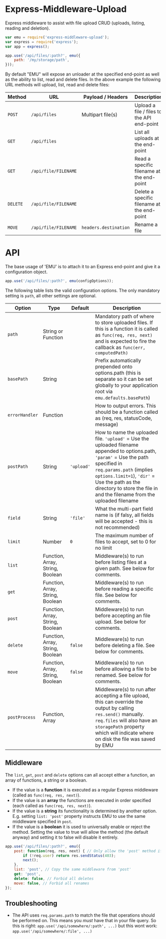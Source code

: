 Express-Middleware-Upload
=========================
Express middleware to assist with file upload CRUD (uploads, listing, reading and deletion).


```javascript
var emu = require('express-middleware-upload');
var express = require('express');
var app = express();

app.use('/api/files/:path?', emu({
	path: '/my/storage/path',
}));
```

By default "EMU" will expose an unloader at the specified end-point as well as the ability to list, read and delete files.
In the above example the following URL methods will upload, list, read and delete files:

| Method   | URL                  | Payload / Headers     | Description                                 |
|----------|----------------------|-----------------------|---------------------------------------------|
| `POST`   | `/api/files`         | Multipart file(s)     | Upload a file / files to the API end-point  |
| `GET`    | `/api/files`         |                       | List all uploads at the end-point           |
| `GET`    | `/api/file/FILENAME` |                       | Read a specific filename at the end-point   |
| `DELETE` | `/api/file/FILENAME` |                       | Delete a specific filename at the end-point |
| `MOVE`   | `/api/file/FILENAME` | `headers.destination` | Rename a file                               |



API
===

The base usage of 'EMU' is to attach it to an Express end-point and give it a configuration object.

```javascript
app.use('/api/files/:path?', emu(configOptions));
```

The following table lists the valid configuration options. The only mandatory setting is `path`, all other settings are optional.

| Option         | Type                                       | Default    | Description |
|----------------|--------------------------------------------|------------|-------------|
| `path`         | String or Function                         |            | Mandatory path of where to store uploaded files. If this is a function it is called as `func(req, res, next)` and is expected to fire the callback as `func(err, computedPath)` |
| `basePath`     | String                                     |            | Prefix automatically prepended onto options.path (this is separate so it can be set globally to your application root via `emu.defaults.basePath`) |
| `errorHandler` | Function                                   |            | How to output errors. This should be a function called as (req, res, statusCode, message) |
| `postPath`     | String                                     | `'upload'` | How to name the uploaded file. `'upload'` = Use the uploaded filename appended to options.path, `'param'` = Use the path specified in `req.params.path` (implies `options.limit=1`), `'dir'` = Use the path as the directory to store the file in and the filename from the uploaded filename |
| `field`        | String                                     | `'file'`   | What the multi-part field name is (if falsy, all fields will be accepted - this is not recommended) |
| `limit`        | Number                                     | `0`        | The maximum number of files to accept, set to 0 for no limit |
| `list`         | Function, Array, String, Boolean           |            | Middleware(s) to run before listing files at a given path. See below for comments. |
| `get`          | Function, Array, String, Boolean           |            | Middleware(s) to run before reading a specific file. See below for comments. |
| `post`         | Function, Array, String, Boolean           |            | Middleware(s) to run before accepting an file upload. See below for comments. |
| `delete`       | Function, Array, String, Boolean           | `false`    | Middleware(s) to run before deleting a file. See below for comments. |
| `move`         | Function, Array, String, Boolean           | `false`    | Middleware(s) to run before allowing a file to be renamed. See below for comments. |
| `postProcess`  | Function, Array                            |            | Middleware(s) to run after accepting a file upload, this can override the output by calling `res.send()` manually. `req.files` will also have an `storagePath` property which will indicate where on disk the file was saved by EMU |


Middleware
----------
The `list`, `get`, `post` and `delete` options can all accept either a function, an array of functions, a string or a boolean.

* If the value is a **function** it is executed as a regular Express middleware (called as `func(req, res, next)`).
* If the value is an **array** the functions are executed in order specified (each called as `func(req, res, next)`).
* If the value is a **string** its functionality is determined by another option. E.g. setting `list: 'post'` property instructs EMU to use the same middleware specified in `post`.
* If the value is a **boolean** it is used to universally enable or reject the method. Setting the value to true will allow the method (the default anyway) and setting it to false will disable it entirely.

```javascript
app.use('/api/files/:path?', emu({
	post: function(req, res, next) { // Only allow the 'post' method if the user is valid (this assumes something like Passport to provide the `req.user` object)
		if (!req.user) return res.sendStatus(403);
		next();
	},
	list: 'post', // Copy the same middleware from 'post'
	get: 'post', 
	delete: false, // Forbid all deletes
	move: false, // Forbid all renames
});
```


Troubleshooting
---------------

* The API uses `req.params.path` to match the file that operations should be performed on. This means you *must* have that in your file query. So this is right: `app.use('/api/somewhere/:path', ...)` but this wont work: `app.use('/api/somewhere/:file', ...)`


